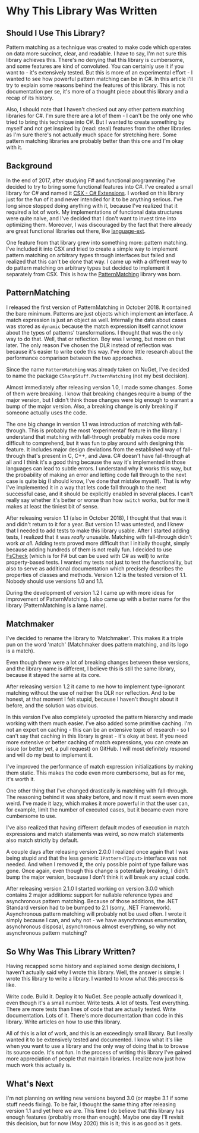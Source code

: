 # Why This Library Was Written

## Should I Use This Library?

Pattern matching as a technique was created to make code which operates on data more succinct, clear, and readable.
I have to say, I'm not sure this library achieves this. There's no denying that this library is cumbersome, and some
features are kind of convoluted. You can certainly use it if you want to - it's extensively tested. But this is more
of an experimental effort - I wanted to see how powerful pattern matching can be in C#. In this article I'll try to
explain some reasons behind the features of this library. This is not documentation per se, it's more of a thought piece
about this library and a recap of its history.

Also, I should note that I haven't checked out any other pattern matching libraries for C#. I'm sure there are a lot
of them - I can't be the only one who tried to bring this technique into C#. But I wanted to create something by myself
and not get inspired by (read: steal) features from the other libraries as I'm sure there's not actually much space
for stretching here. Some pattern matching libraries are probably better than this one and I'm okay with it.

## Background

In the end of 2017, after studying F# and functional programming I've decided to try to bring some functional features
into C#. I've created a small library for C# and named it [CSX - C# Extensions](https://github.com/TolikPylypchuk/CSX).
I worked on this library just for the fun of it and never intended for it to be anything serious. I've long since
stopped doing anything with it, because I've realized that it required a lot of work. My implementations of
functional data structures were quite naive, and I've decided that I don't want to invest time into optimizing them.
Moreover, I was discouraged by the fact that there already are great functional libraries out there, like
[language-ext](https://github.com/louthy/language-ext).

One feature from that library grew into something more: pattern matching. I've included it into CSX and tried to
create a simple way to implement pattern matching on arbitrary types through interfaces but failed and realized that
this can't be done that way. I came up with a different way to do pattern matching on arbitrary types but decided to
implement it separately from CSX. This is how the [PatternMatching](https://github.com/TolikPylypchuk/PatternMatching)
library was born.

## PatternMatching

I released the first version of PatternMatching in October 2018. It contained the bare minimum. Patterns are just
objects which implement an interface. A match expression is just an object as well. Internally the data about cases
was stored as `dynamic` because the match expression itself cannot know about the types of patterns' transformations.
I thought that was the only way to do that. Well, that or reflection. Boy was I wrong, but more on that later. The only
reason I've chosen the DLR instead of reflection was because it's easier to write code this way. I've done little
research about the performance comparison between the two approaches.

Since the name `PatternMatching` was already taken on NuGet, I've decided to name the package
`CSharpStuff.PatternMatching` (not my best decision).

Almost immediately after releasing version 1.0, I made some changes. Some of them were breaking. I know that breaking
changes require a bump of the major version, but I didn't think those changes were big enough to warrant a bump of the
major version. Also, a breaking change is only breaking if someone actually uses the code.

The one big change in version 1.1 was introduction of matching with fall-through. This is probably the most
'experimental' feature in the library. I understand that matching with fall-through probably makes code more difficult
to comprehend, but it was fun to play around with designing this feature. It includes major design deviations from the
established way of fall-through that's present in C, C++, and Java. C# doesn't have fall-through at all and I think
it's a good thing because the way it's implemented in those languages can lead to subtle errors. I understand why it
works this way, but the probability of making an error and letting code fall through to the next case is quite big
(I should know, I've done that mistake myself). That is why I've implemented it in a way that lets code fall through to
the next successful case, and it should be explicitly enabled in several places. I can't really say whether it's better
or worse than how `switch` works, but for me it makes at least the tiniest bit of sense.

After releasing version 1.1 (also in October 2018), I thought that that was it and didn't return to it for a year.
But version 1.1 was untested, and I knew that I needed to add tests to make this library usable. After I started
adding tests, I realized that it was _really_ unusable. Matching with fall-through didn't work _at all_. Adding tests
proved more difficult that I initially thought, simply because adding hundreds of them is not really fun. I decided to
use [FsCheck](https://github.com/fscheck/FsCheck) (which is for F# but can be used with C# as well) to write
property-based tests. I wanted my tests not just to test the functionality, but also to serve as additional
documentation which precisely describes the properties of classes and methods. Version 1.2 is the tested version of 1.1.
Nobody should use versions 1.0 and 1.1.

During the development of version 1.2 I came up with more ideas for improvement of PatternMatching. I also came up with
a better name for the library (PatternMatching is a lame name).

## Matchmaker

I've decided to rename the library to 'Matchmaker'. This makes it a triple pun on the word 'match' (Matchmaker does
pattern matching, and its logo is a match).

Even though there were a lot of breaking changes between these versions, and the library name is different, I believe
this is still the same library, because it stayed the same at its core.

After releasing version 1.2 it came to me how to implement type-ignorant matching without the use of neither the DLR nor
reflection. And to be honest, at that moment I felt stupid, because I haven't thought about it before, and the solution
was obvious.

In this version I've also completely uprooted the pattern hierarchy and made working with them much easier. I've also
added some primitive caching. I'm not an expert on caching - this can be an extensive topic of research - so I can't
say that caching in this library is great - it's okay at best. If you need more extensive or better caching of match
expressions, you can create an issue (or better yet, a pull request) on GitHub. I will most definitely respond and will
do my best to implement it.

I've improved the performance of match expression initializations by making them static. This makes the code even more
cumbersome, but as for me, it's worth it.

One other thing that I've changed drastically is matching with fall-through. The reasoning behind it was shaky before,
and now it must seem even more weird. I've made it lazy, which makes it more powerful in that the user can, for example,
limit the number of executed cases, but it became even more cumbersome to use.

I've also realized that having different default modes of execution in match expressions and match statements was weird,
so now match statements also match strictly by default.

A couple days after releasing version 2.0.0 I realized once again that I was being stupid and that the less generic
`IPattern<TInput>` interface was not needed. And when I removed it, the only possible point of type failure was gone.
Once again, even though this change is potentially breaking, I didn't bump the major version, because I don't think
it will break any actual code.

After releasing version 2.1.0 I started working on version 3.0.0 which contains 2 major additions: support for nullable
reference types and asynchronous pattern matching. Because of those additions, the .NET Standard version had to be
bumped to 2.1 (sorry, .NET Framework). Asynchronous pattern matching will probably not be used often. I wrote it simply
because I can, and why not - we have asynchronous enumeration, asynchronous disposal, asynchronous almost everything,
so why not asynchronous pattern matching?

## So Why Was This Library Written?

Having recapped some history and explained some design decisions, I haven't actually said why I wrote this library.
Well, the answer is simple: I wrote this library to write a library. I wanted to know what this process is like.

Write code. Build it. Deploy it to NuGet. See people actually download it, even though it's a small number.
Write tests. A lot of tests. Test everything. There are more tests than lines of code that are actually tested. Write
documentation. Lots of it. There's more documentation than code in this library. Write articles on how to use this
library.

All of this is a lot of work, and this is an exceedingly small library. But I really wanted it to be extensively tested
and documented. I know what it's like when you want to use a library and the only way of doing that is to browse its
source code. It's not fun. In the process of writing this library I've gained more appreciation of people that maintain
libraries. I realize now just how much work this actually is.

## What's Next

I'm not planning on writing new versions beyond 3.0 (or maybe 3.1 if some stuff needs fixing). To be fair, I thought
the same thing after releasing version 1.1 and yet here we are. This time I do believe that this library has enough
features (probably more than enough). Maybe one day I'll revisit this decision, but for now (May 2020) this is it;
this is as good as it gets.
